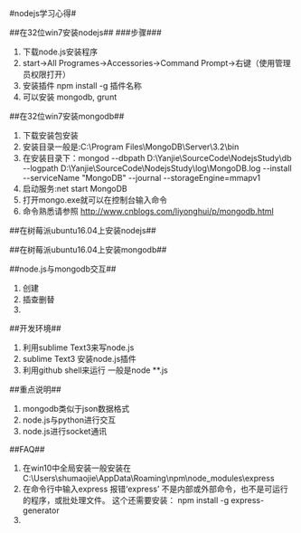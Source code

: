 #nodejs学习心得#

##在32位win7安装nodejs##
###步骤###
1. 下载node.js安装程序
2. start->All Programes->Accessories->Command Prompt->右键（使用管理员权限打开）
3. 安装插件 npm install -g 插件名称
4. 可以安装 mongodb, grunt




##在32位win7安装mongodb##
1. 下载安装包安装
2. 安装目录一般是:C:\Program Files\MongoDB\Server\3.2\bin
3. 在安装目录下：mongod --dbpath D:\Yanjie\SourceCode\NodejsStudy\db  --logpath D:\Yanjie\SourceCode\NodejsStudy\log\MongoDB.log --install --serviceName "MongoDB" --journal --storageEngine=mmapv1
4. 启动服务:net start MongoDB
5. 打开mongo.exe就可以在控制台输入命令
6. 命令熟悉请参照 http://www.cnblogs.com/liyonghui/p/mongodb.html






##在树莓派ubuntu16.04上安装nodejs##



##在树莓派ubuntu16.04上安装mongodb##



##node.js与mongodb交互##
1. 创建 
2. 插查删替 
3.


##开发环境##
1. 利用sublime Text3来写node.js
2. sublime Text3 安装node.js插件
3. 利用github shell来运行 一般是node **.js



##重点说明##
1. mongodb类似于json数据格式
2. node.js与python进行交互
3. node.js进行socket通讯






##FAQ##
1. 在win10中全局安装一般安装在C:\Users\shumaojie\AppData\Roaming\npm\node_modules\express
2. 在命令行中输入express 报错‘express’ 不是内部或外部命令，也不是可运行的程序，或批处理文件。
这个还需要安装： npm  install -g express-generator
3. 



